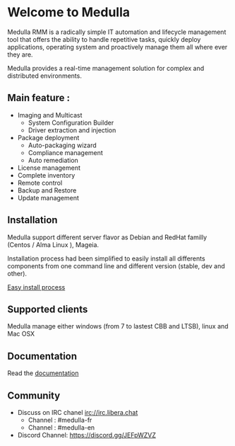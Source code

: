 # Welcome to Medulla

Medulla RMM is a radically simple IT automation and lifecycle management tool that offers the ability to handle repetitive tasks, quickly deploy applications, operating system and proactively manage them all where ever they are. 

Medulla provides a real-time management solution for complex and distributed environments.

## Main feature :

* Imaging and Multicast
  * System Configuration Builder
  * Driver extraction and injection
* Package deployment
  * Auto-packaging wizard
  * Compliance management
  * Auto remediation
* License management
* Complete inventory
* Remote control
* Backup and Restore
* Update management

## Installation

Medulla support different server flavor as Debian and RedHat familly (Centos / Alma Linux ),  Mageia.

Installation process had been simplified to easily install all differents components from one command line and different version (stable, dev and other).

[Easy install process](https://github.com/medulla-tech/integration//blob/main/README.md)


## Supported clients

Medulla manage either windows (from 7 to lastest CBB and LTSB), linux and Mac OSX 

## Documentation

Read the [documentation](https://medulla-tech.readthedocs.io/fr/latest/) 


## Community

* Discuss on IRC chanel [irc://irc.libera.chat](https://web.libera.chat/)
  * Channel : #medulla-fr
  * Channel : #medulla-en
* Discord Channel: https://discord.gg/JEFpWZVZ

